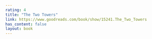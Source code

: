 ```yaml
---
rating: 4
title: "The Two Towers"
link: https://www.goodreads.com/book/show/15241.The_Two_Towers
has_content: false
layout: book
---
```

